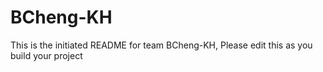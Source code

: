 # BCheng-KH
This is the initiated README for team BCheng-KH, Please edit this as you build your project
